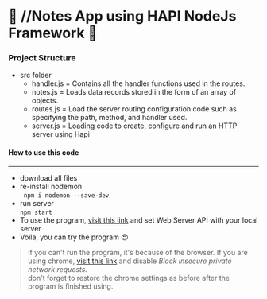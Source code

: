 # 🤩 //Notes App using HAPI NodeJs Framework 🤩

### Project Structure

- src folder
  - handler.js = Contains all the handler functions used in the routes.
  - notes.js = Loads data records stored in the form of an array of objects.
  - routes.js = Load the server routing configuration code such as specifying the path, method, and handler used.
  - server.js = Loading code to create, configure and run an HTTP server using Hapi

#### How to use this code

---

- download all files
- re-install nodemon <br>` npm i nodemon --save-dev`
- run server <br> `npm start`
- To use the program, [visit this link](http://notesapp-v1.dicodingacademy.com/) and set Web Server API with your local server
- Voila, you can try the program 😍

> if you can't run the program, it's because of the browser. If you are using chrome, [visit this link](chrome://flags/#block-insecure-private-network-requests) and disable _Block insecure private network requests._ <br>
> don't forget to restore the chrome settings as before after the program is finished using.
